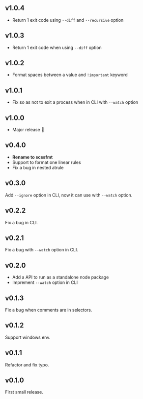 ## v1.0.4

- Return 1 exit code using `--diff` and `--recursive` option


## v1.0.3

- Return 1 exit code when using `--diff` option

## v1.0.2

- Format spaces between a value and `!important` keyword

## v1.0.1

- Fix so as not to exit a process when in CLI with `--watch` option

## v1.0.0

- Major release :tada:

## v0.4.0

- **Rename to scssfmt**
- Support to format one linear rules
- Fix a bug in nested atrule


## v0.3.0

Add `--ignore` option in CLI, now it can use with `--watch` option.

## v0.2.2

Fix a bug in CLI.

## v0.2.1

Fix a bug with `--watch` option in CLI.

## v0.2.0

- Add a API to run as a standalone node package
- Imprement `--watch` option in CLI

## v0.1.3

Fix a bug when comments are in selectors.

## v0.1.2

Support windows env.

## v0.1.1

Refactor and fix typo.

## v0.1.0

First small release.
